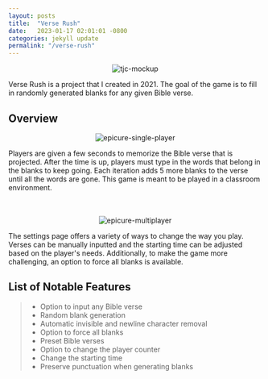 ```yaml
---
layout: posts
title:  "Verse Rush"
date:   2023-01-17 02:01:01 -0800
categories: jekyll update
permalink: "/verse-rush"
---
```

<p align="center">
  <img src="https://noah-ku.github.io/portfolio/assets/images/verse-rush-2.png?raw=true" alt="tjc-mockup"/>
</p>

Verse Rush is a project that I created in 2021. The goal of the game is to fill in randomly generated blanks for any given Bible verse.

## Overview

<p align="center">
  <img src="https://noah-ku.github.io/portfolio/assets/images/verse-rush-1.png?raw=true" alt="epicure-single-player"/>
</p>

Players are given a few seconds to memorize the Bible verse that is projected. After the time is up, players must type in the words that belong in the blanks to keep going. Each iteration adds 5 more blanks to the verse until all the words are gone. This game is meant to be played in a classroom environment.
<br>
<br>
<br>

<p align="center">
  <img src="https://noah-ku.github.io/portfolio/assets/images/verse-rush-3.png?raw=true" alt="epicure-multiplayer"/>
</p>

The settings page offers a variety of ways to change the way you play. Verses can be manually inputted and the starting time can be adjusted based on the player's needs. Additionally, to make the game more challenging, an option to force all blanks is available. 

## List of Notable Features

> * Option to input any Bible verse
> * Random blank generation
> * Automatic invisible and newline character removal
> * Option to force all blanks
> * Preset Bible verses
> * Option to change the player counter
> * Change the starting time
> * Preserve punctuation when generating blanks
